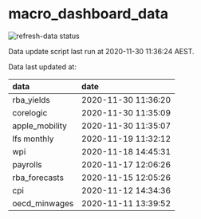 
<!-- README.md is generated from README.Rmd. Please edit that file -->

# macro\_dashboard\_data

<!-- badges: start -->

![refresh-data
status](https://github.com/MattCowgill/macro_dashboard_data/workflows/refresh-data/badge.svg)

<!-- badges: end -->

Data update script last run at 2020-11-30 11:36:24 AEST.

Data last updated at:

| data            | date                |
| :-------------- | :------------------ |
| rba\_yields     | 2020-11-30 11:36:20 |
| corelogic       | 2020-11-30 11:35:09 |
| apple\_mobility | 2020-11-30 11:35:07 |
| lfs monthly     | 2020-11-19 11:32:12 |
| wpi             | 2020-11-18 14:45:31 |
| payrolls        | 2020-11-17 12:06:26 |
| rba\_forecasts  | 2020-11-15 12:05:26 |
| cpi             | 2020-11-12 14:34:36 |
| oecd\_minwages  | 2020-11-11 13:39:52 |
